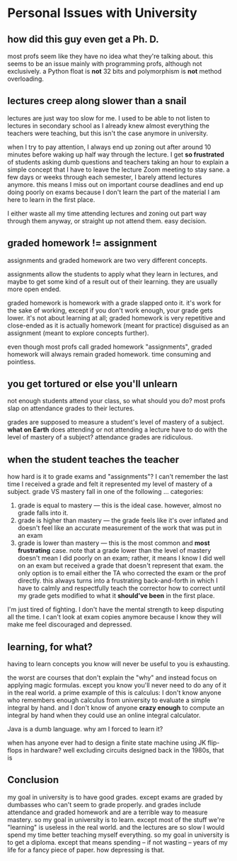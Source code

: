 # Personal Issues with University

## how did this guy even get a Ph. D.

most profs seem like they have no idea what they're talking about. this seems to be an issue mainly with programming profs, although not exclusively. a Python float is **not** 32 bits and polymorphism is **not** method overloading.

## lectures creep along slower than a snail

lectures are just way too slow for me. I used to be able to not listen to lectures in secondary school as I already knew almost everything the teachers were teaching, but this isn't the case anymore in university.

when I try to pay attention, I always end up zoning out after around 10 minutes before waking up half way through the lecture. I get **so frustrated** of students asking dumb questions and teachers taking an hour to explain a simple concept that I have to leave the lecture Zoom meeting to stay sane. a few days or weeks through each semester, I barely attend lectures anymore. this means I miss out on important course deadlines and end up doing poorly on exams because I don't learn the part of the material I am here to learn in the first place.

I either waste all my time attending lectures and zoning out part way through them anyway, or straight up not attend them. easy decision.

## graded homework != assignment

assignments and graded homework are two very different concepts.

assignments allow the students to apply what they learn in lectures, and maybe to get some kind of a result out of their learning. they are usually more open ended.

graded homework is homework with a grade slapped onto it. it's work for the sake of working, except if you don't work enough, your grade gets lower. it's not about learning at all; graded homework is very repetitive and close-ended as it is actually homework (meant for practice) disguised as an assignment (meant to explore concepts further).

even though most profs call graded homework "assignments", graded homework will always remain graded homework. time consuming and pointless.

## you get tortured or else you'll unlearn

not enough students attend your class, so what should you do? most profs slap on attendance grades to their lectures.

grades are supposed to measure a student's level of mastery of a subject. **what on Earth** does attending or not attending a lecture have to do with the level of mastery of a subject? attendance grades are ridiculous.

## when the student teaches the teacher

how hard is it to grade exams and "assignments"? I can't remember the last time I received a grade and felt it represented my level of mastery of a subject. grade VS mastery fall in one of the following ... categories:

1. grade is equal to mastery &mdash; this is the ideal case. however, almost no grade falls into it.
2. grade is higher than mastery &mdash; the grade feels like it's over inflated and doesn't feel like an accurate measurement of the work that was put in an exam
3. grade is lower than mastery &mdash; this is the most common and **most frustrating** case. note that a grade lower than the level of mastery doesn't mean I did poorly on an exam; rather, it means I know I did well on an exam but received a grade that doesn't represent that exam. the only option is to email either the TA who corrected the exam or the prof directly. this always turns into a frustrating back-and-forth in which I have to calmly and respectfully teach the corrector how to correct until my grade gets modified to what it **should've been** in the first place.

I'm just tired of fighting. I don't have the mental strength to keep disputing all the time. I can't look at exam copies anymore because I know they will make me feel discouraged and depressed.

## learning, for what?

having to learn concepts you know will never be useful to you is exhausting.

the worst are courses that don't explain the "why" and instead focus on applying magic formulas. except you know you'll never need to do any of it in the real world. a prime example of this is calculus: I don't know anyone who remembers enough calculus from university to evaluate a simple integral by hand. and I don't know of anyone **crazy enough** to compute an integral by hand when they could use an online integral calculator.

Java is a dumb language. why am I forced to learn it?

when has anyone ever had to design a finite state machine using JK flip-flops in hardware? well excluding circuits designed back in the 1980s, that is

## Conclusion

my goal in university is to have good grades. except exams are graded by dumbasses who can't seem to grade properly. and grades include attendance and graded homework and are a terrible way to measure mastery. so my goal in university is to learn. except most of the stuff we're "learning" is useless in the real world. and the lectures are so slow I would spend my time better teaching myself everything. so my goal in university is to get a diploma. except that means spending &ndash; if not wasting &ndash; years of my life for a fancy piece of paper. how depressing is that.
